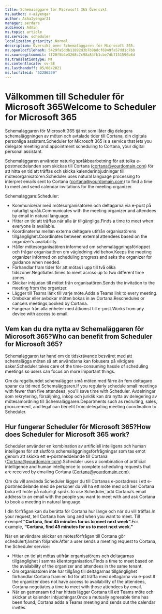 ```yaml
---
title: Schemaläggare för Microsoft 365 Översikt
ms.author: v-aiyengar
author: AshaIyengar21
manager: serdars
audience: Admin
ms.topic: article
ms.service: scheduler
localization_priority: Normal
description: Översikt över Schemaläggaren för Microsoft 365.
ms.openlocfilehash: 5429fa5ddb11892d3b7b9bdcf6949fa57dd1c7bb
ms.sourcegitcommit: ff20f5b4e3268c7c98a84fb1cbe7db7151596b6d
ms.translationtype: MT
ms.contentlocale: sv-SE
ms.lasthandoff: 05/08/2021
ms.locfileid: "52286259"
---
```

# <a name="welcome-to-scheduler-for-microsoft-365"></a><span data-ttu-id="d8973-103">Välkommen till Scheduler för Microsoft 365</span><span class="sxs-lookup"><span data-stu-id="d8973-103">Welcome to Scheduler for Microsoft 365</span></span>

<span data-ttu-id="d8973-104">Schemaläggaren för Microsoft 365 tjänst som låter dig delegera schemaläggningen av möten och avtalade tider till Cortana, din digitala personliga assistent.</span><span class="sxs-lookup"><span data-stu-id="d8973-104">Scheduler for Microsoft 365 is a service that lets you delegate meeting and appointment scheduling to Cortana, your digital personal assistant.</span></span> 

<span data-ttu-id="d8973-105">Schemaläggaren använder naturlig språkbearbetning för att tolka e-postmeddelanden som skickas till Cortana (cortana@yourdomain.com) för att hitta en tid att träffas och skicka kalenderinbjudningar till mötesorganisatören.</span><span class="sxs-lookup"><span data-stu-id="d8973-105">Scheduler uses natural language processing to interpret emails sent to Cortana (cortana@yourdomain.com) to find a time to meet and send calendar invitations for the meeting organizer.</span></span>   

<span data-ttu-id="d8973-106">Schemaläggare:</span><span class="sxs-lookup"><span data-stu-id="d8973-106">Scheduler:</span></span> 

- <span data-ttu-id="d8973-107">Kommunicerar med mötesorganisatören och deltagarna via e-post på naturligt språk.</span><span class="sxs-lookup"><span data-stu-id="d8973-107">Communicates with the meeting organizer and attendees by email in natural language.</span></span>
- <span data-ttu-id="d8973-108">Hittar en tid att träffas när alla är tillgängliga.</span><span class="sxs-lookup"><span data-stu-id="d8973-108">Finds a time to meet when everyone is available.</span></span>
- <span data-ttu-id="d8973-109">Koordinaterna mellan externa deltagare utifrån organisatörens tillgänglighet.</span><span class="sxs-lookup"><span data-stu-id="d8973-109">Coordinates between external attendees based on the organizer’s availability.</span></span>
- <span data-ttu-id="d8973-110">Håller mötesorganisatören informerad om schemaläggningsförloppet och frågar organisatören om vägledning vid behov.</span><span class="sxs-lookup"><span data-stu-id="d8973-110">Keeps the meeting organizer informed on scheduling progress and asks the organizer for guidance when needed.</span></span>
- <span data-ttu-id="d8973-111">Förhandlar fram tider för att mötas i upp till två olika tidszoner.</span><span class="sxs-lookup"><span data-stu-id="d8973-111">Negotiates times to meet across up to two different time zones.</span></span>
- <span data-ttu-id="d8973-112">Skickar inbjudan till mötet från organisatören.</span><span class="sxs-lookup"><span data-stu-id="d8973-112">Sends the invitation to the meeting from the organizer.</span></span>
- <span data-ttu-id="d8973-113">Lägger till Teams länk till varje möte.</span><span class="sxs-lookup"><span data-stu-id="d8973-113">Adds a Teams link to every meeting.</span></span>
- <span data-ttu-id="d8973-114">Ombokar eller avbokar möten bokas in av Cortana.</span><span class="sxs-lookup"><span data-stu-id="d8973-114">Reschedules or cancels meetings booked by Cortana.</span></span>
- <span data-ttu-id="d8973-115">Fungerar från alla enheter med åtkomst till e-post.</span><span class="sxs-lookup"><span data-stu-id="d8973-115">Works from any device with access to email.</span></span>

## <a name="who-can-benefit-from-scheduler-for-microsoft-365"></a><span data-ttu-id="d8973-116">Vem kan du dra nytta av Schemaläggaren för Microsoft 365?</span><span class="sxs-lookup"><span data-stu-id="d8973-116">Who can benefit from Scheduler for Microsoft 365?</span></span>

<span data-ttu-id="d8973-117">Schemaläggaren tar hand om de tidskrävande besväret med att schemalägga möten så att användarna kan fokusera på viktigare saker.</span><span class="sxs-lookup"><span data-stu-id="d8973-117">Scheduler takes care of the time-consuming hassle of scheduling meetings so users can focus on more important things.</span></span> 

<span data-ttu-id="d8973-118">Om du regelbundet schemalägger små möten med färre än fem deltagare sparar du tid med Schemaläggaren.</span><span class="sxs-lookup"><span data-stu-id="d8973-118">If you regularly schedule small meetings with fewer than five attendees, you'll save time with Scheduler.</span></span>  <span data-ttu-id="d8973-119">Avdelningar som rekrytering, försäljning, inköp och juridik kan dra nytta av delegering av mötesamordning till Schemaläggaren.</span><span class="sxs-lookup"><span data-stu-id="d8973-119">Departments such as recruiting, sales, procurement, and legal can benefit from delegating meeting coordination to Scheduler.</span></span>

## <a name="how-does-scheduler-for-microsoft-365-work"></a><span data-ttu-id="d8973-120">Hur fungerar Scheduler för Microsoft 365?</span><span class="sxs-lookup"><span data-stu-id="d8973-120">How does Scheduler for Microsoft 365 work?</span></span>

<span data-ttu-id="d8973-121">Scheduler använder en kombination av artificiell intelligens och human intelligens för att slutföra schemaläggningsförfrågningar som tas emot genom att skicka ett e-postmeddelande till Cortana (Cortana@yourdomain.com).</span><span class="sxs-lookup"><span data-stu-id="d8973-121">Scheduler uses a combination of artificial intelligence and human intelligence to complete scheduling requests that are received by emailing Cortana (Cortana@yourdomain.com).</span></span>  

<span data-ttu-id="d8973-122">Om du vill använda Scheduler lägger du till Cortanas e-postadress i ett e-postmeddelande med de personer du vill ha ett möte med och ber Cortana boka ett möte på naturligt språk.</span><span class="sxs-lookup"><span data-stu-id="d8973-122">To use Scheduler, add Cortana’s email address to an email with the people you want to meet with and ask Cortana to book a meeting in natural language.</span></span> 

<span data-ttu-id="d8973-123">I din förfrågan kan du berätta för Cortana hur länge och när du vill träffas.</span><span class="sxs-lookup"><span data-stu-id="d8973-123">In your request, tell Cortana how long and when you want to meet.</span></span> <span data-ttu-id="d8973-124">Till exempel **"Cortana, find 45 minutes for us to meet next week".**</span><span class="sxs-lookup"><span data-stu-id="d8973-124">For example, **“Cortana, find 45 minutes for us to meet next week.”**</span></span>

<span data-ttu-id="d8973-125">När en användare skickar en mötesförfrågan till Cortana gör schedulertjänsten följande:</span><span class="sxs-lookup"><span data-stu-id="d8973-125">After a user sends a meeting request to Cortana, the Scheduler service:</span></span> 

- <span data-ttu-id="d8973-126">Hittar en tid att mötas utifrån organisatörens och deltagarnas tillgänglighet i samma klientorganisation.</span><span class="sxs-lookup"><span data-stu-id="d8973-126">Finds a time to meet based on the availability of the organizer and attendees in the same tenant.</span></span>
- <span data-ttu-id="d8973-127">Om organisatören inte har tillgång till deltagarnas tillgänglighet förhandlar Cortana fram en tid för att träffa med deltagarna via e-post.</span><span class="sxs-lookup"><span data-stu-id="d8973-127">If the organizer does not have access to availability of the attendees, Cortana negotiates a time to meet with those attendees by email.</span></span> 
- <span data-ttu-id="d8973-128">När en gemensam tid har hittats lägger Cortana till ett Teams möte och skickar ut kalender inbjudningar.</span><span class="sxs-lookup"><span data-stu-id="d8973-128">Once a mutually agreeable time has been found, Cortana adds a Teams meeting and sends out the calendar invites.</span></span> 
